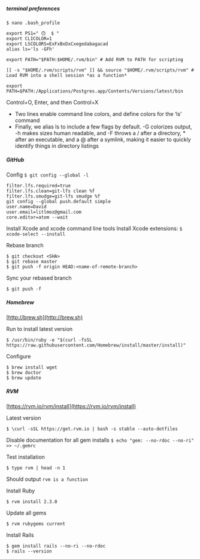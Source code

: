 ##### terminal preferences
`$ nano .bash_profile`
```
export PS1=" 🙃  $ "
export CLICOLOR=1
export LSCOLORS=ExFxBxDxCxegedabagacad
alias ls='ls -GFh'

export PATH="$PATH:$HOME/.rvm/bin" # Add RVM to PATH for scripting

[[ -s "$HOME/.rvm/scripts/rvm" ]] && source "$HOME/.rvm/scripts/rvm" # Load RVM into a shell session *as a function*

export PATH=$PATH:/Applications/Postgres.app/Contents/Versions/latest/bin
```
Control+O, Enter, and then Control+X
  - Two lines enable command line colors, and define colors for the ‘ls’ command
  - Finally, we alias ls to include a few flags by default. -G colorizes output, -h makes sizes human readable, and -F throws a / after a directory, * after an executable, and a @ after a symlink, making it easier to quickly identify things in directory listings

##### GitHub
Config `$ git config --global -l`
```
filter.lfs.required=true
filter.lfs.clean=git-lfs clean %f
filter.lfs.smudge=git-lfs smudge %f
git config --global push.default simple
user.name=David
user.email=litlmoz@gmail.com
core.editor=atom --wait
```
Install Xcode and xcode command line tools
Install Xcode extensions: `$ xcode-select --install`

Rebase branch
```
$ git checkout <SHA>
$ git rebase master
$ git push -f origin HEAD:<name-of-remote-branch>
```
Sync your rebased branch
```
$ git push -f
```

##### Homebrew
[http://brew.sh](http://brew.sh)

Run to install latest version
```
$ /usr/bin/ruby -e "$(curl -fsSL https://raw.githubusercontent.com/Homebrew/install/master/install)"
```
Configure
```
$ brew install wget
$ brew doctor
$ brew update
```

##### RVM
[https://rvm.io/rvm/install](https://rvm.io/rvm/install)

Latest version
```
$ \curl -sSL https://get.rvm.io | bash -s stable --auto-dotfiles
```
Disable documentation for all gem installs `$ echo "gem: --no-rdoc --no-ri" >> ~/.gemrc`

Test installation
```
$ type rvm | head -n 1
```
Should output `rvm is a function`

Install Ruby
```
$ rvm install 2.3.0
```

Update all gems
```
$ rvm rubygems current
```
Install Rails
```
$ gem install rails --no-ri --no-rdoc
$ rails --version
```
